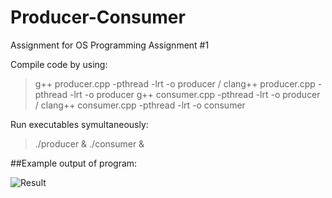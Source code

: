# Producer-Consumer
Assignment for OS Programming Assignment #1

Compile code by using:
> g++ producer.cpp -pthread -lrt -o producer / clang++ producer.cpp -pthread -lrt -o producer
> g++ consumer.cpp -pthread -lrt -o producer / clang++ consumer.cpp -pthread -lrt -o consumer

Run executables symultaneously:
> ./producer & ./consumer &

##Example output of program:

![Result](https://i.imgur.com/QkEiclU.png)
